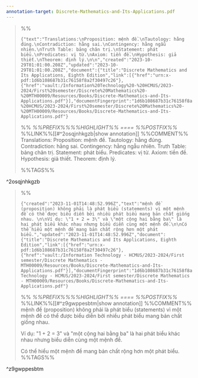 ```yaml
---
annotation-target: Discrete-Mathematics-and-Its-Applications.pdf
---
```








>%%
>```annotation-json
>{"text":"Translations:\nProposition: mệnh đề.\nTautology: hằng đúng.\nContradiction: hằng sai.\nContingency: hằng ngẫu nhiên.\nTruth Table: bảng chân trị.\nStatement: phát biểu.\nPredicates: vị từ.\nAxiom: tiền đề.\nHypothesis: giả thiết.\nTheorem: định lý.\n\n","created":"2023-10-29T01:01:00.208Z","updated":"2023-10-29T01:01:00.208Z","document":{"title":"Discrete Mathematics and Its Applications, Eighth Edition","link":[{"href":"urn:x-pdf:1d6b108687b31c76158f8a2f30497c26"},{"href":"vault:/Information%20Technology%20-%20HCMUS/2023-2024/First%20semester/Discrete%20Mathematics%20-%20MTH00009/Resources/Books/Discrete-Mathematics-and-Its-Applications.pdf"}],"documentFingerprint":"1d6b108687b31c76158f8a2f30497c26"},"uri":"vault:/Information%20Technology%20-%20HCMUS/2023-2024/First%20semester/Discrete%20Mathematics%20-%20MTH00009/Resources/Books/Discrete-Mathematics-and-Its-Applications.pdf"}
>```
>%%
>*%%PREFIX%%%%HIGHLIGHT%% ==== %%POSTFIX%%*
>%%LINK%%[[#^2osqjnhkgzb|show annotation]]
>%%COMMENT%%
>Translations:
>Proposition: mệnh đề.
>Tautology: hằng đúng.
>Contradiction: hằng sai.
>Contingency: hằng ngẫu nhiên.
>Truth Table: bảng chân trị.
>Statement: phát biểu.
>Predicates: vị từ.
>Axiom: tiền đề.
>Hypothesis: giả thiết.
>Theorem: định lý.
>
>
>%%TAGS%%
>
^2osqjnhkgzb

















>%%
>```annotation-json
>{"created":"2023-11-01T14:48:52.996Z","text":"mệnh đề (proposition) không phải là phát biểu (statements) vì một mệnh đề có thể được biểu diễn bởi nhiều phát biểu mang bản chất giống nhau. \n\nVí dụ: \"1 + 2 = 3\" và \"một cộng hai bằng ba\" là hai phát biểu khác nhau nhưng biểu diễn cùng một mệnh đề.\n\nCó thể hiểu một mệnh đề mang bản chất rộng hơn một phát biểu.","updated":"2023-11-01T14:48:52.996Z","document":{"title":"Discrete Mathematics and Its Applications, Eighth Edition","link":[{"href":"urn:x-pdf:1d6b108687b31c76158f8a2f30497c26"},{"href":"vault:/Information Technology - HCMUS/2023-2024/First semester/Discrete Mathematics - MTH00009/Resources/Books/Discrete-Mathematics-and-Its-Applications.pdf"}],"documentFingerprint":"1d6b108687b31c76158f8a2f30497c26"},"uri":"vault:/Information Technology - HCMUS/2023-2024/First semester/Discrete Mathematics - MTH00009/Resources/Books/Discrete-Mathematics-and-Its-Applications.pdf"}
>```
>%%
>*%%PREFIX%%%%HIGHLIGHT%% ==== %%POSTFIX%%*
>%%LINK%%[[#^z9gwppesbtm|show annotation]]
>%%COMMENT%%
>mệnh đề (proposition) không phải là phát biểu (statements) vì một mệnh đề có thể được biểu diễn bởi nhiều phát biểu mang bản chất giống nhau. 
>
>Ví dụ: "1 + 2 = 3" và "một cộng hai bằng ba" là hai phát biểu khác nhau nhưng biểu diễn cùng một mệnh đề.
>
>Có thể hiểu một mệnh đề mang bản chất rộng hơn một phát biểu.
>%%TAGS%%
>
^z9gwppesbtm
